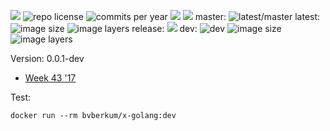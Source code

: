 [![](http://img.shields.io/travis/bvberkum/x-golang.svg)](https://travis-ci.org/bvberkum/x-golang)
![repo license](https://img.shields.io/github/license/bvberkum/x-golang.svg)
![commits per year](https://img.shields.io/github/commit-activity/y/bvberkum/x-golang.svg)
![](https://img.shields.io/github/languages/code-size/bvberkum/x-golang.svg)
![](https://img.shields.io/github/repo-size/bvberkum/x-golang.svg)
master: ![latest/master](https://img.shields.io/github/last-commit/bvberkum/x-golang/master.svg) latest: ![image size](https://img.shields.io/imagelayers/image-size/bvberkum/x-golang/latest.svg) ![image layers](https://img.shields.io/imagelayers/layers/bvberkum/x-golang/latest.svg) release: ![](https://img.shields.io/github/tag/bvberkum/x-golang.svg) dev: ![dev](https://img.shields.io/github/last-commit/bvberkum/x-golang/dev.svg) ![image size](https://img.shields.io/imagelayers/image-size/bvberkum/x-golang/dev.svg) ![image layers](https://img.shields.io/imagelayers/layers/bvberkum/x-golang/dev.svg)

Version: 0.0.1-dev

- [Week 43 '17](doc/17-43.md)

Test:
```
docker run --rm bvberkum/x-golang:dev
```
